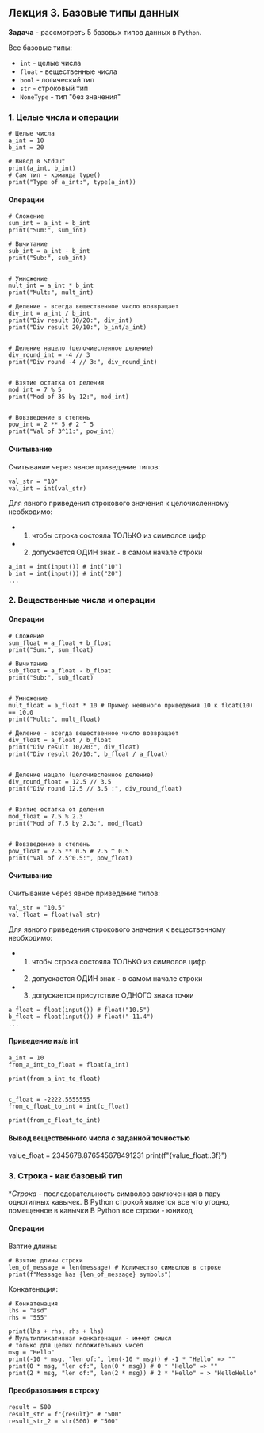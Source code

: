 ## Лекция 3. Базовые типы данных

**Задача** - рассмотреть 5 базовых типов данных в `Python`.

Все базовые типы:
* `int` - целые числа
* `float` - вещественные числа
* `bool` - логический тип
* `str` - строковый тип
* `NoneType` - тип "без значения"

### 1. Целые числа и операции
```
# Целые числа
a_int = 10
b_int = 20 

# Вывод в StdOut
print(a_int, b_int)
# Сам тип - команда type()
print("Type of a_int:", type(a_int))
```

#### Операции
```
# Сложение
sum_int = a_int + b_int
print("Sum:", sum_int)

# Вычитание
sub_int = a_int - b_int
print("Sub:", sub_int)


# Умножение
mult_int = a_int * b_int
print("Mult:", mult_int)

# Деление - всегда вещественное число возвращает
div_int = a_int / b_int
print("Div result 10/20:", div_int)
print("Div result 20/10:", b_int/a_int)


# Деление нацело (целочиесленное деление)
div_round_int = -4 // 3 
print("Div round -4 // 3:", div_round_int)


# Взятие остатка от деления
mod_int = 7 % 5
print("Mod of 35 by 12:", mod_int)


# Вовзведение в степень
pow_int = 2 ** 5 # 2 ^ 5
print("Val of 3^11:", pow_int)
```

#### Считывание
Считывание через явное приведение типов:
```
val_str = "10"
val_int = int(val_str)
```

Для явного приведения строкового значения к целочисленному необходимо:
* 1) чтобы строка состояла ТОЛЬКО из символов цифр
* 2) допускается ОДИН знак `-` в самом начале строки

```
a_int = int(input()) # int("10")
b_int = int(input()) # int("20")
...
```

### 2. Вещественные числа и операции
#### Операции
```
# Сложение
sum_float = a_float + b_float
print("Sum:", sum_float)

# Вычитание
sub_float = a_float - b_float
print("Sub:", sub_float)


# Умножение
mult_float = a_float * 10 # Пример неявного приведения 10 к float(10) == 10.0
print("Mult:", mult_float)

# Деление - всегда вещественное число возвращает
div_float = a_float / b_float
print("Div result 10/20:", div_float)
print("Div result 20/10:", b_float / a_float)


# Деление нацело (целочиесленное деление)
div_round_float = 12.5 // 3.5 
print("Div round 12.5 // 3.5 :", div_round_float)


# Взятие остатка от деления
mod_float = 7.5 % 2.3
print("Mod of 7.5 by 2.3:", mod_float)


# Вовзведение в степень
pow_float = 2.5 ** 0.5 # 2.5 ^ 0.5
print("Val of 2.5^0.5:", pow_float)

```

#### Считывание
Считывание через явное приведение типов:
```
val_str = "10.5"
val_float = float(val_str)
```

Для явного приведения строкового значения к вещественному необходимо:
* 1) чтобы строка состояла ТОЛЬКО из символов цифр
* 2) допускается ОДИН знак `-` в самом начале строки
* 3) допускается присутствие ОДНОГО знака точки

```
a_float = float(input()) # float("10.5")
b_float = float(input()) # float("-11.4")
...
```


#### Приведение из/в int
```
a_int = 10
from_a_int_to_float = float(a_int)

print(from_a_int_to_float)


c_float = -2222.5555555
from_c_float_to_int = int(c_float)

print(from_c_float_to_int)
```

#### Вывод вещественного числа с заданной точностью
value_float = 2345678.876545678491231
print(f"{value_float:.3f}")


### 3. Строка - как базовый тип
**Строка* - последовательность символов заключенная в пару однотипных кавычек.
В Python строкой является все что угодно, помещенное в кавычки
В Python все строки - юникод

#### Операции
Взятие длины:
```
# Взятие длины строки
len_of_message = len(message) # Количество символов в строке
print(f"Message has {len_of_message} symbols")
```

Конкатенация:
```
# Конкатенация
lhs = "asd"
rhs = "555"

print(lhs + rhs, rhs + lhs)
# Мультипликативная конкатенация - иммет смысл
# только для целых положительных чисел
msg = "Hello"
print(-10 * msg, "len of:", len(-10 * msg)) # -1 * "Hello" => ""
print(0 * msg, "len of:", len(0 * msg)) # 0 * "Hello" => ""
print(2 * msg, "len of:", len(2 * msg)) # 2 * "Hello" = > "HelloHello"
```

#### Преобразования в строку
```
result = 500
result_str = f"{result}" # "500"
result_str_2 = str(500) # "500"
```